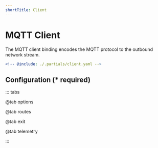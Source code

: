 ```yaml
---
shortTitle: Client
---
```


# MQTT Client

The MQTT client binding encodes the MQTT protocol to the outbound network stream.

```yaml {3}
<!-- @include: ./.partials/client.yaml -->
```

## Configuration (\* required)

::: tabs

@tab options

<!-- @include: ./.partials/client-options.md -->

@tab routes

<!-- @include: ./.partials/routes.md -->

@tab exit

<!-- @include: ../.partials/exit.md -->

@tab telemetry

<!-- @include: ../.partials/telemetry.md -->

:::